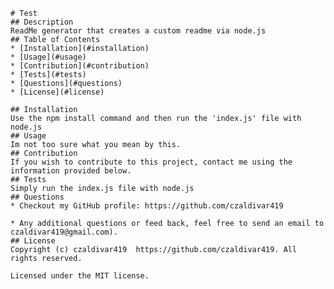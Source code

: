 
    # Test
    ## Description
    ReadMe generator that creates a custom readme via node.js
    ## Table of Contents
    * [Installation](#installation)
    * [Usage](#usage)
    * [Contribution](#contribution)
    * [Tests](#tests)
    * [Questions](#questions)
    * [License](#license)

    ## Installation
    Use the npm install command and then run the 'index.js' file with node.js
    ## Usage
    Im not too sure what you mean by this.
    ## Contribution
    If you wish to contribute to this project, contact me using the information provided below.
    ## Tests
    Simply run the index.js file with node.js
    ## Questions
    * Checkout my GitHub profile: https://github.com/czaldivar419 
    
    * Any additional questions or feed back, feel free to send an email to czaldivar419@gmail.com). 
    ## License
    Copyright (c) czaldivar419  https://github.com/czaldivar419. All rights reserved.
    
    Licensed under the MIT license.
    
